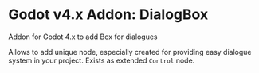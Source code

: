 # Godot v4.x Addon: DialogBox
Addon for Godot 4.x to add Box for dialogues

Allows to add unique node, especially created for providing easy dialogue system in your project. Exists as extended `Control` node.
